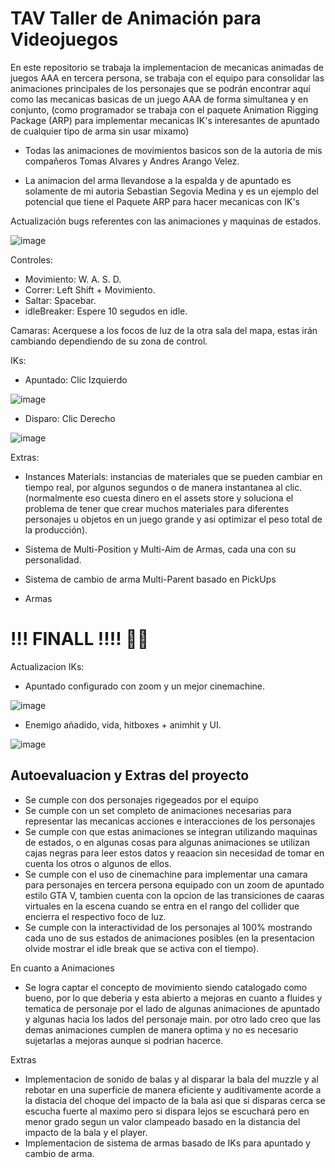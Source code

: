 # TAV Taller de Animación para Videojuegos
En este repositorio se trabaja la implementacion de mecanicas animadas de juegos AAA en tercera persona, se trabaja con el equipo para consolidar las animaciones principales de los personajes que se podrán encontrar aquí como las mecanicas basicas de un juego AAA de forma simultanea y en conjunto, (como programador se trabaja con el paquete Animation Rigging Package (ARP) para implementar mecanicas IK's interesantes de apuntado de cualquier tipo de arma sin usar mixamo)

- Todas las animaciones de movimientos basicos son de la autoria de mis compañeros Tomas Alvares y Andres Arango Velez.

- La animacion del arma llevandose a la espalda y de apuntado es solamente de mi autoria Sebastian Segovia Medina y es un ejemplo del potencial que tiene el Paquete ARP para hacer mecanicas con IK's


Actualización bugs referentes con las animaciones y maquinas de estados.

![image](https://github.com/Michikatsu0/TAV/assets/68073260/e27b6ba0-fb3d-4da6-afdd-bfad952cdeb0)

Controles: 
- Movimiento: W. A. S. D.
- Correr: Left Shift + Movimiento.
- Saltar: Spacebar.
- idleBreaker: Espere 10 segudos en idle.
  
Camaras: Acerquese a los focos de luz de la otra sala del mapa, estas irán cambiando dependiendo de su zona de control.

IKs:
- Apuntado: Clic Izquierdo
  
![image](https://github.com/Michikatsu0/TAV/assets/68073260/f17fd8da-06ed-4b6d-a153-5631cbdf78c7)

- Disparo: Clic Derecho

![image](https://github.com/Michikatsu0/TAV/assets/68073260/c05d2b6f-4230-4219-9f88-4c9dd8f21b5a)

Extras:
- Instances Materials: instancias de materiales que se pueden cambiar en tiempo real, por algunos segundos o de manera instantanea al clic. (normalmente eso cuesta dinero en el assets store y soluciona el problema de tener que crear muchos materiales para diferentes personajes u objetos en un juego grande y asi optimizar el peso total de la producción).

- Sistema de Multi-Position y Multi-Aim de Armas, cada una con su personalidad.

- Sistema de cambio de arma Multi-Parent basado en PickUps

- Armas

# !!! FINALL !!!! 🧑‍🔧

Actualizacion IKs: 
- Apuntado configurado con zoom y un mejor cinemachine.

![image](https://github.com/Michikatsu0/TAV/assets/68073260/5ecc1e2c-4605-4ad1-aa10-7227fdd6bc99)

- Enemigo añadido, vida, hitboxes + animhit y UI.

![image](https://github.com/Michikatsu0/TAV/assets/68073260/b285d52d-6e54-4737-b908-1740d36c0b09)

## Autoevaluacion y Extras del proyecto

- Se cumple con dos personajes rigegeados por el equipo
- Se cumple con un set completo de animaciones necesarias para representar las mecanicas acciones e interacciones de los personajes
- Se cumple con que estas animaciones se integran utilizando maquinas de estados, o en algunas cosas para algunas animaciones se utilizan cajas negras para leer estos datos y reaacion sin necesidad de tomar en cuenta los otros o algunos de ellos.
- Se cumple con el uso de cinemachine para implementar una camara para personajes en tercera persona equipado con un zoom de apuntado estilo GTA V, tambien cuenta con la opcion de las transiciones de caaras virtuales en la escena cuando se entra en el rango del collider que encierra el respectivo foco de luz.
- Se cumple con la interactividad de los personajes al 100% mostrando cada uno de sus estados de animaciones posibles (en la presentacion olvide mostrar el idle break que se activa con el tiempo).

En cuanto a Animaciones

- Se logra captar el concepto de movimiento siendo catalogado como bueno, por lo que deberia y esta abierto a mejoras en cuanto a fluides y tematica de personaje por el lado de algunas animaciones de apuntado y algunas hacia los lados del personaje main. por otro lado creo que las demas animaciones cumplen de manera optima y no es necesario sujetarlas a mejoras aunque si podrian hacerce.

Extras

- Implementacion de sonido de balas y al disparar la bala del muzzle y al rebotar en una superficie de manera eficiente y auditivamente acorde a la distacia del choque del impacto de la bala asi que si disparas cerca se escucha fuerte al maximo pero si dispara lejos se escuchará pero en menor grado segun un valor clampeado basado en la distancia del impacto de la bala y el player.
- Implementacion de sistema de armas basado de IKs para apuntado y cambio de arma.
